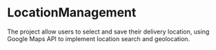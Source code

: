 # LocationManagement
The project allow users to select and save their delivery location, using Google Maps API to implement location search and geolocation.

